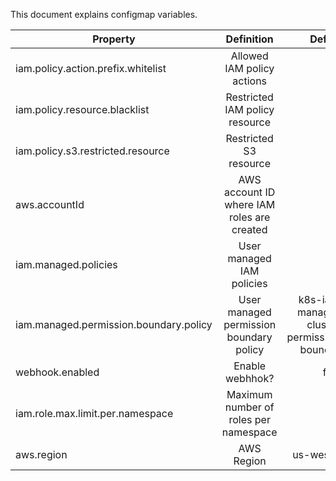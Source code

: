 This document explains configmap variables.

| Property                          | Definition                    | Default            | Required/Optional  |
| ----------------------------------|:-----------------------------:| ------------------:|-------------------:|
| iam.policy.action.prefix.whitelist| Allowed IAM policy actions    |                    |Optional            |
| iam.policy.resource.blacklist     | Restricted IAM policy resource|                    |Optional            |
| iam.policy.s3.restricted.resource | Restricted S3 resource        |                    |Optional            |
| aws.accountId                     | AWS account ID where IAM roles are created|        |Optional            |
| iam.managed.policies              | User managed IAM policies     |                    |Optional            |
| iam.managed.permission.boundary.policy| User managed permission boundary policy|k8s-iam-manager-cluster-permission-boundary       |Required            |
| webhook.enabled                   |  Enable webhhok?              | false              | Required           |
| iam.role.max.limit.per.namespace      | Maximum number of roles per namespace |   1        | Required |
| aws.region                        | AWS Region                    | us-west-2          | Required |